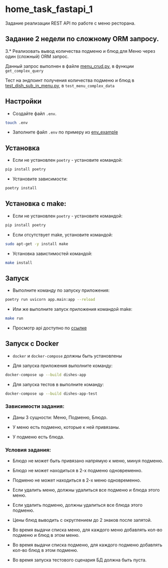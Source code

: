 # home_task_fastapi_1

Задание реализации REST API по работе с меню ресторана.

## Задание 2 недели по сложному ORM запросу.
3.* Реализовать вывод количества подменю и блюд для Меню через один (сложный) ORM запрос.

Данный запрос выполнен в файле [menu_crud.py](app/crud/menu_crud.py), в функции `get_complex_query`

Тест на эндпоинт получения количества подменю и блюд в [test_dish_sub_in_menu.py](app/tests/test_dish_sub_in_menu.py), в `test_menu_complex_data`

## Настройки

- Создайте файл `.env`. 
```bash
touch .env
```

- Заполните файл `.env` по примеру из [env_example](app/env_example)


## Установка

- Если не установлен `poetry` - установите командой:
```bash
pip install poetry
```

- Установите зависимости:
```bash
poetry install
```

## Установка с make:

- Если не установлен `poetry` - установите командой:
```bash
pip install poetry
```

- Если отсутствует make, установите командой:
```bash
sudo apt-get -y install make
```

- Установка завистимостей командой:
```bash
make install
```

## Запуск 

- Выполните команду по запуску приложения:
```bash
poetry run uvicorn app.main:app --reload
```

- Или же выполните запуск приложения командой make:
```bash
make run
```
- Просмотр api доступно по [ссылке](http://127.0.0.1:8000/docs#/)

## Запуск c Docker

- `docker` и `docker-compose` должны быть установлены

- Для запуска приложения выполните команду:
```bash
docker-compose up --build dishes-app
```

- Для запуска тестов в выполните команду:
```bash
docker-compose up --build dishes-app-test
```


### Зависимости задания:

- Даны 3 сущности: Меню, Подменю, Блюдо.

- У меню есть подменю, которые к ней привязаны.

- У подменю есть блюда.

### Условия задания:

- Блюдо не может быть привязано напрямую к меню, минуя подменю.

- Блюдо не может находиться в 2-х подменю одновременно.

- Подменю не может находиться в 2-х меню одновременно.

- Если удалить меню, должны удалиться все подменю и блюда этого меню.

- Если удалить подменю, должны удалиться все блюда этого подменю.

- Цены блюд выводить с округлением до 2 знаков после запятой.

- Во время выдачи списка меню, для каждого меню добавлять кол-во подменю и блюд в этом меню.

- Во время выдачи списка подменю, для каждого подменю добавлять кол-во блюд в этом подменю.

- Во время запуска тестового сценария БД должна быть пуста.

